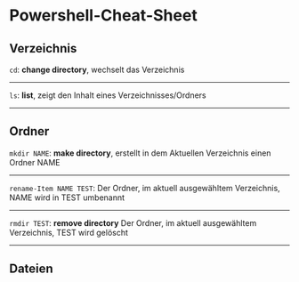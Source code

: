 # Powershell-Cheat-Sheet

## Verzeichnis
`cd`: **change directory**, wechselt das Verzeichnis
___
`ls`: **list**, zeigt den Inhalt eines Verzeichnisses/Ordners
___
## Ordner
`mkdir NAME`: **make directory**, erstellt in dem Aktuellen Verzeichnis einen Ordner NAME
___
`rename-Item NAME TEST`: Der Ordner, im aktuell ausgewähltem Verzeichnis, NAME wird in TEST umbenannt
___
`rmdir TEST`: **remove directory** Der Ordner, im aktuell ausgewähltem Verzeichnis, TEST wird gelöscht
___
## Dateien
